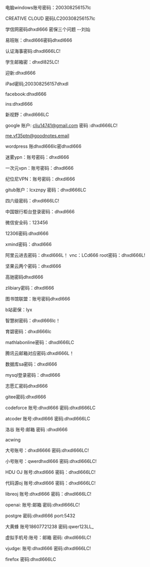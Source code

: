 电脑windows账号密码：200308256157lc

CREATIVE  CLOUD 密码LC200308256157lc

学信网密码dhxdl666   密保三个问题 --刘灿

易班账：dhxdl666密码dhxdl666

认证海事密码:dhxdl666LC!

学生邮箱密：dhxdl825LC!

迎新:dhxdl666

iPad密码;200308256157dhxdl

facebook:dhxdl666

ins:dhxdl666

新视野：dhxdl666LC

google 账户:  cliu14741@gmail.com 密码 :dhxdl666LC!

me.vf35ptn@goodnotes.email

wordpress  账dhxdl666lc密dhxdl666

迷雾ypn：账号密码：dhxdl666

一次元vpn：账号密码：dhxdl666

纪位尼VPN：账号密码：dhxdl666

gitub账户：lcxznpy   密码：dhxdl666LC

四六级密码：dhxdl666LC!

中国银行柜台登录密码：dhxdl666

微信安全码：123456

12306密码:dhxdl666

xmind密码：dhxdl666

阿里云进去密码：dhxdl666L！  vnc：LCd666     root密码：dhxdl666L!

坚果云两个密码：dhxdl666

高驰密码dhxdl666

zlibiary密码：dhxdl666

图书馆联盟：账号密码dhxdl666

b站密保：lyx

智慧树密码：dhxdl666lc！

育碧密码：dhxdl666lc

mathlabonline密码：dhxdl666LC

腾讯云邮箱对应密码:dhxdl666L！

数据库sa密码：dhxdl666

mysql登录密码：dhxdl666

志愿汇密码dhxdl666

gitee密码:dhxdl666

codeforce 账号:dhxdl666 密码:dhxdl666LC

atcoder 账号:dhxdl666 密码:dhxdl666LC

洛谷 账号:邮箱 密码 :dhxdl666

acwing

大号账号：dhxdl6666 密码:dhxdl666LC!

小号账号：qwerdhxdl666 密码:dhxdl666LC!

HDU OJ 账号:dhxdl666  密码：dhxdl666LC!

代码源oj  账号:dhxdl666  密码：dhxdl666LC!

libreoj  账号:dhxdl666  密码：dhxdl666LC!

openai: 账号:邮箱 密码:dhxdl666LC!

postgre 密码:dhxdl666   port:5432

大黄蜂 账号18607721238 密码:qwer123LL_

虚拟手机号:账号：邮箱  密码:   dhxdl666LC!

vjudge:  账号:dhxdl666   密码:dhxdl666LC!

firefox 密码:dhxdl666LC